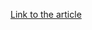 [Link to the article](https://unit42.paloaltonetworks.com/azure-data-factory-apache-airflow-vulnerabilities/)
